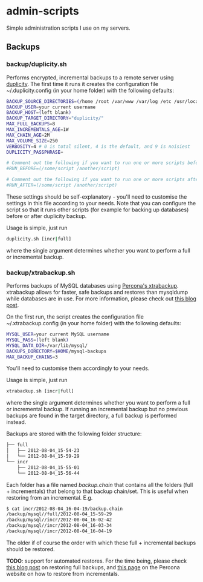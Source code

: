 # admin-scripts #

Simple administration scripts I use on my servers. 

## Backups ##

### backup/duplicity.sh ###

Performs encrypted, incremental backups to a remote server using [duplicity](http://duplicity.nongnu.org). 
The first time it runs it creates the configuration file ~/.duplicity.config (in your home folder) with the following defaults:

``` bash
BACKUP_SOURCE_DIRECTORIES=(/home /root /var/www /var/log /etc /usr/local)
BACKUP_USER=your current username
BACKUP_HOST=(left blank)
BACKUP_TARGET_DIRECTORY="duplicity/"
MAX_FULL_BACKUPS=8
MAX_INCREMENTALS_AGE=1W
MAX_CHAIN_AGE=2M
MAX_VOLUME_SIZE=250
VERBOSITY=4 # 0 is total silent, 4 is the default, and 9 is noisiest
DUPLICITY_PASSPHRASE=

# Comment out the following if you want to run one or more scripts before duplicity backup.
#RUN_BEFORE=(/some/script /another/script)

# Comment out the following if you want to run one or more scripts after duplicity backup.
#RUN_AFTER=(/some/script /another/script)
```

These settings should be self-explanatory - you'll need to customise the settings in this file according to your needs. Note that you can configure the script so that it runs other scripts (for example for backing up databases) before or after duplicity backup. 

Usage is simple, just run

``` bash
duplicity.sh [incr|full] 
```

where the single argument determines whether you want to perform a full or incremental backup. 


### backup/xtrabackup.sh ###


Performs backups of MySQL databases using [Percona's xtrabackup](http://www.percona.com/doc/percona-xtrabackup/). xtrabackup allows for faster, safe backups and restores than mysqldump while databases are in use. For more information, please check out [this blog post](http://vitobotta.com/painless-hot-backups-mysql-live-databases-percona-xtrabackup/ "Painless, ultra fast hot backups and restores of MySQL databases with Percona's XtraBackup").

On the first run, the script creates the configuration file ~/.xtrabackup.config (in your home folder) with the following defaults:

``` bash
MYSQL_USER=your current MySQL username
MYSQL_PASS=(left blank)
MYSQL_DATA_DIR=/var/lib/mysql/
BACKUPS_DIRECTORY=$HOME/mysql-backups
MAX_BACKUP_CHAINS=3
```

You'll need to customise them accordingly to your needs.

Usage is simple, just run

``` bash
xtrabackup.sh [incr|full] 
```

where the single argument determines whether you want to perform a full or incremental backup. If running an incremental backup but no previous backups are found in the target directory, a full backup is performed instead.

Backups are stored with the following folder structure:

``` bash
├── full
│   ├── 2012-08-04_15-54-23
│   └── 2012-08-04_15-59-29
└── incr
    ├── 2012-08-04_15-55-01
    └── 2012-08-04_15-56-44
```

Each folder has a file named *backup.chain* that contains all the folders (full + incrementals) that belong to that backup chain/set. This is useful when restoring from an incremental. E.g.

``` bash
$ cat incr/2012-08-04_16-04-19/backup.chain 
/backup/mysql//full/2012-08-04_15-59-29
/backup/mysql//incr/2012-08-04_16-02-42
/backup/mysql//incr/2012-08-04_16-03-34
/backup/mysql//incr/2012-08-04_16-04-19
``` 

The older if of course the order with which these full + incremental backups should be restored.

**TODO**: support for automated restores. For the time being, please check [this blog post](http://vitobotta.com/painless-hot-backups-mysql-live-databases-percona-xtrabackup/ "Painless, ultra fast hot backups and restores of MySQL databases with Percona's XtraBackup") on restoring full backups, and [this page](http://www.percona.com/doc/percona-xtrabackup/xtrabackup_bin/incremental_backups.html?id=percona-xtrabackup:xtrabackup:incremental) on the Percona website on how to restore from incrementals.